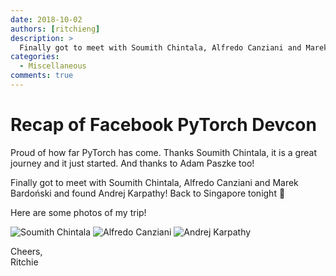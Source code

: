 ```yaml
---
date: 2018-10-02
authors: [ritchieng]
description: >
  Finally got to meet with Soumith Chintala, Alfredo Canziani and Marek Bardoński and found Andrej Karpathy!
categories:
  - Miscellaneous
comments: true
---
```


# Recap of Facebook PyTorch Devcon

Proud of how far PyTorch has come. Thanks Soumith Chintala, it is a great journey and it just started. And thanks to Adam Paszke too!

Finally got to meet with Soumith Chintala, Alfredo Canziani and Marek Bardoński and found Andrej Karpathy! Back to Singapore tonight 🤗

<!-- more -->

Here are some photos of my trip! 

![Soumith Chintala](https://res.cloudinary.com/ritchieng/image/upload/v1538729876/ritchieng.com/pytorch_devcon_2018/IMG_2078_02-10-2018-21-00-43.jpg)
![Alfredo Canziani](https://res.cloudinary.com/ritchieng/image/upload/v1538729876/ritchieng.com/pytorch_devcon_2018/IMG_2081_02-10-2018-21-00-01.jpg)
![Andrej Karpathy](https://res.cloudinary.com/ritchieng/image/upload/v1538729876/ritchieng.com/pytorch_devcon_2018/IMG_2075_02-10-2018-21-02-31.jpg)

Cheers,
<br />Ritchie